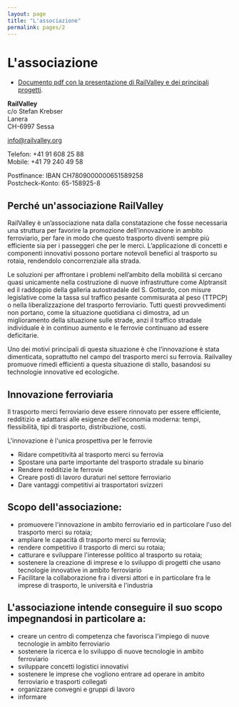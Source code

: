 ```yaml
---
layout: page
title: "L'associazione"
permalink: pages/2
---
```


# L'associazione

* [Documento pdf con la presentazione di RailValley e dei principali progetti](/files/RailValley%20presentazione%20I%20v%5F27gen11.pdf).

**RailValley**  
c/o Stefan Krebser  
Lanera  
CH-6997 Sessa

info@railvalley.org

Telefon: +41 91 608 25 88  
Mobile: +41 79 240 49 58

Postfinance: IBAN CH7809000000651589258  
Postcheck-Konto: 65-158925-8 

## Perché un'associazione RailValley

RailValley è un’associazione nata dalla constatazione che fosse necessaria una struttura per favorire la promozione dell’innovazione in ambito ferroviario, per fare in modo che questo trasporto diventi sempre più efficiente sia per i passeggeri che per le merci. L’applicazione di concetti e componenti innovativi possono portare notevoli benefici al trasporto su rotaia, rendendolo concorrenziale alla strada.

Le soluzioni per affrontare i problemi nell’ambito della mobilità si cercano quasi unicamente nella costruzione di nuove infrastrutture come Alptransit ed il raddoppio della galleria autostradale del S. Gottardo, con misure legislative come la tassa sul traffico pesante commisurata al peso (TTPCP) o nella liberalizzazione del trasporto ferroviario. Tutti questi provvedimenti non portano, come la situazione quotidiana ci dimostra, ad un miglioramento della situazione sulle strade, anzi il traffico stradale individuale è in continuo aumento e le ferrovie continuano ad essere deficitarie.

Uno dei motivi principali di questa situazione è che l’innovazione è stata dimenticata, soprattutto nel campo del trasporto merci su ferrovia. Railvalley promuove rimedi efficienti a questa situazione di stallo, basandosi su technologie innovative ed ecologiche.

## Innovazione ferroviaria

Il trasporto merci ferroviario deve essere rinnovato per essere efficiente, redditizio e adattarsi alle esigenze dell'economia moderna: tempi, flessibilità, tipi di trasporto, distribuzione, costi.

L'innovazione è l'unica prospettiva per le ferrovie

* Ridare competitività al trasporto merci su ferrovia
* Spostare una parte importante del trasporto stradale su binario
* Rendere redditizie le ferrovie
* Creare posti di lavoro duraturi nel settore ferroviario
* Dare vantaggi competitivi ai trasportatori svizzeri

## Scopo dell'associazione:

* promuovere l'innovazione in ambito ferroviario ed in particolare l'uso del trasporto merci su rotaia;
* ampliare le capacità di trasporto merci su ferrovia;
* rendere competitivo il trasporto di merci su rotaia;
* catturare e sviluppare l'interesse politico al trasporto su rotaia;
* sostenere la creazione di imprese e lo sviluppo di progetti che usano tecnologie innovative in ambito ferroviario
* Facilitare la collaborazione fra i diversi attori e in particolare fra le imprese di trasporto, le università e l'industria

## L'associazione intende conseguire il suo scopo impegnandosi in particolare a:

* creare un centro di competenza che favorisca l'impiego di nuove tecnologie in ambito ferroviario
* sostenere la ricerca e lo sviluppo di nuove tecnologie in ambito ferroviario
* sviluppare concetti logistici innovativi
* sostenere le imprese che vogliono entrare ad operare in ambito ferroviario e trasporti collegati
* organizzare convegni e gruppi di lavoro
* informare

